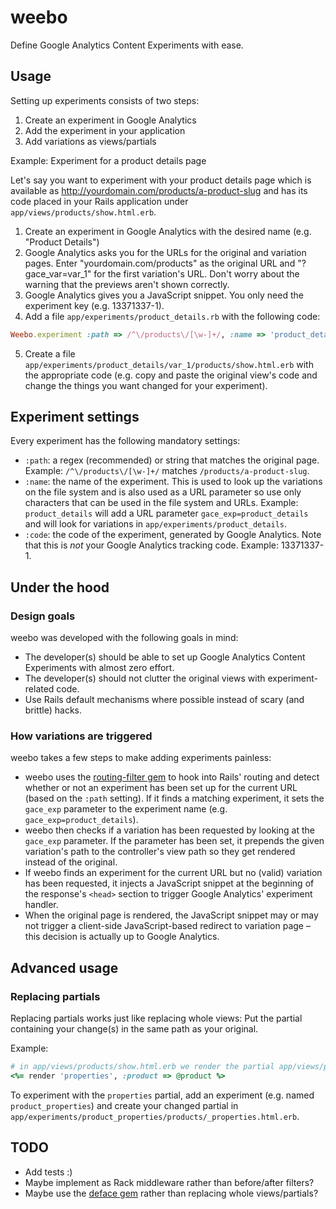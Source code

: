 # weebo

Define Google Analytics Content Experiments with ease.

## Usage

Setting up experiments consists of two steps:

1. Create an experiment in Google Analytics
2. Add the experiment in your application
3. Add variations as views/partials

Example: Experiment for a product details page

Let's say you want to experiment with your product details page which is available as http://yourdomain.com/products/a-product-slug and has its code placed in your Rails application under `app/views/products/show.html.erb`.

1. Create an experiment in Google Analytics with the desired name (e.g. "Product Details")
2. Google Analytics asks you for the URLs for the original and variation pages. Enter "yourdomain.com/products" as the original URL and "?gace_var=var_1" for the first variation's URL. Don't worry about the warning that the previews aren't shown correctly.
3. Google Analytics gives you a JavaScript snippet. You only need the experiment key (e.g. 13371337-1).
4. Add a file `app/experiments/product_details.rb` with the following code:
``` ruby
Weebo.experiment :path => /^\/products\/[\w-]+/, :name => 'product_details', :code => '13371337-1'
```
5. Create a file `app/experiments/product_details/var_1/products/show.html.erb` with the appropriate code (e.g. copy and paste the original view's code and change the things you want changed for your experiment).

## Experiment settings

Every experiment has the following mandatory settings:

- `:path`: a regex (recommended) or string that matches the original page. Example: `/^\/products\/[\w-]+/` matches `/products/a-product-slug`.
- `:name`: the name of the experiment. This is used to look up the variations on the file system and is also used as a URL parameter so use only characters that can be used in the file system and URLs. Example: `product_details` will add a URL parameter `gace_exp=product_details` and will look for variations in `app/experiments/product_details`.
- `:code`: the code of the experiment, generated by Google Analytics. Note that this is *not* your Google Analytics tracking code. Example: 13371337-1.

## Under the hood

### Design goals

weebo was developed with the following goals in mind:

- The developer(s) should be able to set up Google Analytics Content Experiments with almost zero effort.
- The developer(s) should not clutter the original views with experiment-related code.
- Use Rails default mechanisms where possible instead of scary (and brittle) hacks.

### How variations are triggered

weebo takes a few steps to make adding experiments painless:

- weebo uses the [routing-filter gem](https://github.com/svenfuchs/routing-filter) to hook into Rails' routing and detect whether or not an experiment has been set up for the current URL (based on the `:path` setting). If it finds a matching experiment, it sets the `gace_exp` parameter to the experiment name (e.g. `gace_exp=product_details`).
- weebo then checks if a variation has been requested by looking at the `gace_exp` parameter. If the parameter has been set, it prepends the given variation's path to the controller's view path so they get rendered instead of the original.
- If weebo finds an experiment for the current URL but no (valid) variation has been requested, it injects a JavaScript snippet at the beginning of the response's `<head>` section to trigger Google Analytics' experiment handler.
- When the original page is rendered, the JavaScript snippet may or may not trigger a client-side JavaScript-based redirect to variation page – this decision is actually up to Google Analytics.

## Advanced usage

### Replacing partials

Replacing partials works just like replacing whole views: Put the partial containing your change(s) in the same path as your original.

Example:
``` ruby
# in app/views/products/show.html.erb we render the partial app/views/products/_properties.html.erb:
<%= render 'properties', :product => @product %>
```
To experiment with the `properties` partial, add an experiment (e.g. named `product_properties`) and create your changed partial in `app/experiments/product_properties/products/_properties.html.erb`.

## TODO

- Add tests :)
- Maybe implement as Rack middleware rather than before/after filters?
- Maybe use the [deface gem](https://github.com/spree/deface) rather than replacing whole views/partials?
